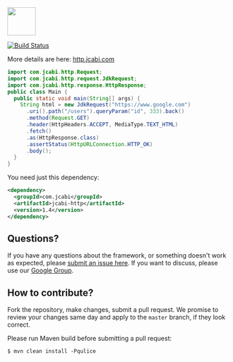 <img src="http://img.jcabi.com/logo-square.png" width="64px" height="64px" />
 
[![Build Status](https://travis-ci.org/jcabi/jcabi-http.svg?branch=master)](https://travis-ci.org/jcabi/jcabi-http)

More details are here: [http.jcabi.com](http://http.jcabi.com/index.html)

```java
import com.jcabi.http.Request;
import com.jcabi.http.request.JdkRequest;
import com.jcabi.http.response.HttpResponse;
public class Main {
  public static void main(String[] args) {
    String html = new JdkRequest("https://www.google.com")
      .uri().path("/users").queryParam("id", 333).back()
      .method(Request.GET)
      .header(HttpHeaders.ACCEPT, MediaType.TEXT_HTML)
      .fetch()
      .as(HttpResponse.class)
      .assertStatus(HttpURLConnection.HTTP_OK)
      .body();
  }
}
```

You need just this dependency:

```xml
<dependency>
  <groupId>com.jcabi</groupId>
  <artifactId>jcabi-http</artifactId>
  <version>1.4</version>
</dependency>
```

## Questions?

If you have any questions about the framework, or something doesn't work as expected,
please [submit an issue here](https://github.com/jcabi/jcabi-http/issues/new).
If you want to discuss, please use our [Google Group](https://groups.google.com/forum/#!forum/jcabi).

## How to contribute?

Fork the repository, make changes, submit a pull request.
We promise to review your changes same day and apply to
the `master` branch, if they look correct.

Please run Maven build before submitting a pull request:

```
$ mvn clean install -Pqulice
```
